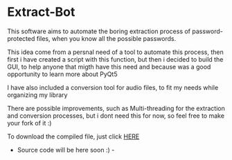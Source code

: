 # Extract-Bot

This software aims to automate the boring extraction process of password-protected files, when you know all the possible passwords.

This idea come from a persnal need of a tool to automate this process, then first i have created a script with this function, but then i decided to build the GUI, to help anyone that migth have this need and because was a good opportunity to learn more about PyQt5

I have also included a conversion tool for audio files, to fit my needs while organizing my library

There are possible improvements, such as Multi-threading for the extraction and conversion processes, but i dont need this for now, so feel free to make your fork of it :)

To download the compiled file, just click [HERE](https://u.pcloud.link/publink/show?code=XZYdFFXZ2ygjf7ER8EjQzAqWv9z824LnkIv7)

- Source code will be here soon :) -
